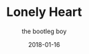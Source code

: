 ---
title: "Lonely Heart"
subtitle: "the bootleg boy"
customForwardUrl: "https://www.youtube.com/watch?v=-3w3BTSRR88"
displayImg: "https://img.youtube.com/vi/-3w3BTSRR88/0.jpg"
date: "2018-01-16"
newTab: true 
---